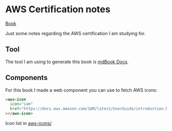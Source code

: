 # AWS Certification notes

[Book](https://spronghi.github.io/aws-dev-cert-book/)

Just some notes regarding the AWS certification I am studying for.

## Tool

The tool I am using to generate this book is [mdBook Docs](https://rust-lang.github.io/mdBook/index.html).

## Components

For this book I made a web component you can use to fetch AWS icons:

```html
<aws-icon
  icon="iam"
  href="https://docs.aws.amazon.com/IAM/latest/UserGuide/introduction.html"
></aws-icon>
```

Icon list in [aws-icons/](./src/aws-icons/)
